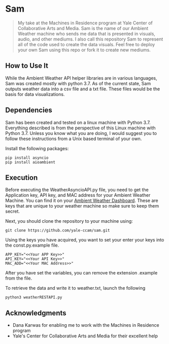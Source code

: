 # Sam

>My take at the Machines in Residence program at Yale Center of Collaborative Arts and Media. Sam is the name of our Ambient Weather machine who sends me data that is presented in visuals, audio, and other mediums. I also call this repository Sam to represent all of the code used to create the data visuals. Feel free to deploy your own Sam using this repo or fork it to create new mediums.

## How to Use It

While the Ambient Weather API helper libraries are in various languages, Sam was created mostly with python 3.7. As of the current state, Sam outputs weather data into a csv file and a txt file. These files would be the basis for data visualizations.

## Dependencies

Sam has been created and tested on a linux machine with Python 3.7. Everything described is from the perspective of this Linux machine with Python 3.7. Unless you know what you are doing, I would suggest you to follow these instructions from a Unix based terminal of your own.

Install the following packages:

```
pip install asyncio
pip install aioambient
```

## Execution

Before executing the WeatherAsyncioAPI.py file, you need to get the Application key, API key, and MAC address for your Ambient Weather Machine. You can find it on your [Ambient Weather Dashboard](https://dashboard.ambientweather.net). These are keys that are unique to your weather machine so make sure to keep them secret.

Next, you should clone the repository to your machine using:
```
git clone https://github.com/yale-ccam/sam.git
```

Using the keys you have acquired, you want to set your enter your keys into the const.py.example file.
```
APP_KEY="<<Your APP Key>>"
API_KEY="<<Your API Key>>"
MAC_ADD="<<Your MAC Address>>"
```
After you have set the variables, you can remove the extension .example from the file.


To retrieve the data and write it to weather.txt, launch the following
```
python3 weatherRESTAPI.py
```

## Acknowledgments

* Dana Karwas for enabling me to work with the Machines in Residence program
* Yale's Center for Collaborative Arts and Media for their excellent help 

